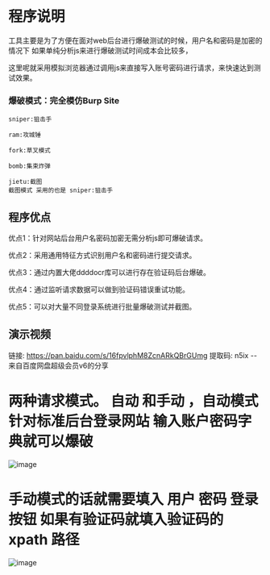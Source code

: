 # 程序说明

工具主要是为了方便在面对web后台进行爆破测试的时候，用户名和密码是加密的情况下
如果单纯分析js来进行爆破测试时间成本会比较多，

这里呢就采用模拟浏览器通过调用js来直接写入账号密码进行请求，来快速达到测试效果。

### 爆破模式：完全模仿Burp Site

```
sniper:狙击手
```

```
ram:攻城锤
```

```
fork:草叉模式
```

```
bomb:集束炸弹
```

```
jietu:截图
截图模式 采用的也是 sniper:狙击手
```

## 程序优点

优点1：针对网站后台用户名密码加密无需分析js即可爆破请求。

优点2：采用通用特征方式识别用户名和密码进行提交请求。

优点3：通过内置大佬ddddocr库可以进行存在验证码后台爆破。

优点4：通过监听请求数据可以做到验证码错误重试功能。


优点5：可以对大量不同登录系统进行批量爆破测试并截图。






## 演示视频
链接: https://pan.baidu.com/s/16fpvlphM8ZcnARkQBrGUmg 提取码: n5ix 
--来自百度网盘超级会员v6的分享

# 两种请求模式。 自动 和手动 ，自动模式针对标准后台登录网站 输入账户密码字典就可以爆破 

![image](https://github.com/gubeihc/blasting/blob/main/image/zd.png)


# 手动模式的话就需要填入 用户 密码 登录按钮 如果有验证码就填入验证码的xpath 路径  
![image](https://github.com/gubeihc/blasting/blob/main/image/sd.png)
